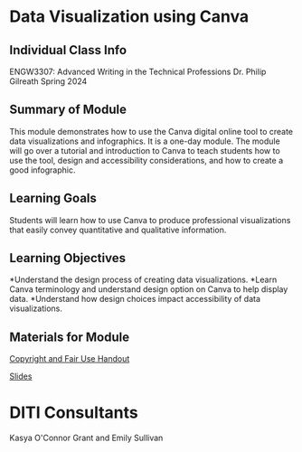 <h1>Data Visualization using Canva</h1>

<h2>Individual Class Info</h2>

ENGW3307: Advanced Writing in the Technical Professions
Dr. Philip Gilreath
Spring 2024

<h2>Summary of Module</h2>

This module demonstrates how to use the Canva digital online tool to create data visualizations and infographics. It is a one-day module. The module will go over a tutorial and introduction to Canva to teach students how to use the tool, design and accessibility considerations, and how to create a good infographic. 

<h2>Learning Goals</h2>

Students will learn how to use Canva to produce professional visualizations that easily convey quantitative and qualitative information.

<h2>Learning Objectives</h2>

*Understand the design process of creating data visualizations.
*Learn Canva terminology and understand design option on Canva to help display data.
*Understand how design choices impact accessibility of data visualizations.

<h2>Materials for Module</h2>

[Copyright and Fair Use Handout](https://github.com/NULabNortheastern/digitalassignmentshowcase/blob/c54ab8118e17f3e957872eb4ed16c936e3a01dc3/handouts/general/Copyright-Fair-Use.pdf)

[Slides](https://github.com/NULabNortheastern/digitalassignmentshowcase/blob/c54ab8118e17f3e957872eb4ed16c936e3a01dc3/data-visualization/sp24-gilreath-engw3307-infographics/SP24-Gilreath-Canva-Slides.pdf)


<h1>DITI Consultants</h1>

Kasya O'Connor Grant and Emily Sullivan
